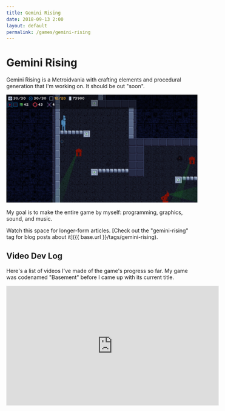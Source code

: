 ```yaml
---
title: Gemini Rising
date: 2018-09-13 2:00
layout: default
permalink: /games/gemini-rising
---
```


# Gemini Rising

Gemini Rising is a Metroidvania with crafting elements and procedural generation that I'm working on. It should be out "soon".

![Neato screenshot of game](/assets/gr/screenshot-2018-09-12.png "Screenshot as of 2018-09-12")

My goal is to make the entire game by myself: programming, graphics, sound, and music.

Watch this space for longer-form articles. [Check out the "gemini-rising" tag for blog posts about it]({{ base.url }}/tags/gemini-rising).

## Video Dev Log

Here's a list of videos I've made of the game's progress so far. My game was codenamed "Basement" before I came up with its current title.

<iframe width="560" height="315" src="https://www.youtube.com/embed/videoseries?list=PLQuDSztE3xlPBszv48dtN3TFsKUP9s_mO" frameborder="0" allow="autoplay; encrypted-media" allowfullscreen></iframe>

